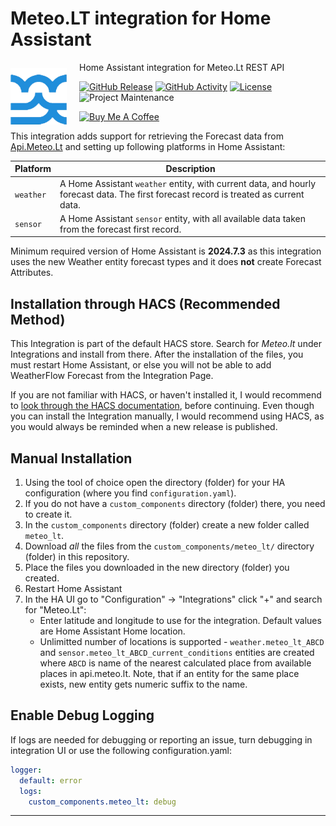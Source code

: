 # Meteo.LT integration for Home Assistant
<img width="90" height="90" src="https://github.com/Brunas/meteo_lt/blob/main/images/icon.png?raw=true" style="float: left; margin-right: 20px; margin-top: 10px;" >

Home Assistant integration for Meteo.Lt REST API

[![GitHub Release][releases-shield]][releases]
[![GitHub Activity][commits-shield]][commits]
[![License][license-shield]](LICENSE)
![Project Maintenance][maintenance-shield]

<a href="https://buymeacoffee.com/pdfdc52z8h" target="_blank"><img src="https://cdn.buymeacoffee.com/buttons/v2/default-yellow.png" alt="Buy Me A Coffee" style="height: 40px !important;width: 145px !important;" ></a>

This integration adds support for retrieving the Forecast data from [Api.Meteo.Lt](https://api.meteo.lt) and setting up following platforms in Home Assistant:

Platform | Description
-- | --
`weather` | A Home Assistant `weather` entity, with current data, and hourly forecast data. The first forecast record is treated as current data.
`sensor` | A Home Assistant `sensor` entity, with all available data taken from the forecast first record.

Minimum required version of Home Assistant is **2024.7.3** as this integration uses the new Weather entity forecast types and it does **not** create Forecast Attributes.

## Installation through HACS (Recommended Method)

This Integration is part of the default HACS store. Search for *Meteo.lt* under Integrations and install from there. After the installation of the files, you must restart Home Assistant, or else you will not be able to add WeatherFlow Forecast from the Integration Page.

If you are not familiar with HACS, or haven't installed it, I would recommend to [look through the HACS documentation](https://hacs.xyz/), before continuing. Even though you can install the Integration manually, I would recommend using HACS, as you would always be reminded when a new release is published.

## Manual Installation

1. Using the tool of choice open the directory (folder) for your HA configuration (where you find `configuration.yaml`).
1. If you do not have a `custom_components` directory (folder) there, you need to create it.
1. In the `custom_components` directory (folder) create a new folder called `meteo_lt`.
1. Download _all_ the files from the `custom_components/meteo_lt/` directory (folder) in this repository.
1. Place the files you downloaded in the new directory (folder) you created.
1. Restart Home Assistant
1. In the HA UI go to "Configuration" -> "Integrations" click "+" and search for "Meteo.Lt":
     - Enter latitude and longitude to use for the integration. Default values are Home Assistant Home location.
     - Unlimitted number of locations is supported - `weather.meteo_lt_ABCD` and `sensor.meteo_lt_ABCD_current_conditions` entities are created where `ABCD` is name of the nearest calculated place from available places in api.meteo.lt. Note, that if an entity for the same place exists, new entity gets numeric suffix to the name.

## Enable Debug Logging

If logs are needed for debugging or reporting an issue, turn debugging in integration UI or use the following configuration.yaml:

```yaml
logger:
  default: error
  logs:
    custom_components.meteo_lt: debug
```

***

[commits-shield]: https://img.shields.io/github/commit-activity/y/Brunas/meteo_lt.svg?style=flat-square
[commits]: https://github.com/Brunas/meteo_lt/commits/main
[hacs]: https://github.com/hacs/integration
[hacsbadge]: https://img.shields.io/badge/HACS-Default-orange.svg?style=flat-square
[license-shield]: https://img.shields.io/github/license/Brunas/meteo_lt.svg?style=flat-square
[maintenance-shield]: https://img.shields.io/badge/maintainer-Brunas%20%40Brunas-blue.svg?style=flat-square
[releases-shield]: https://img.shields.io/github/release/Brunas/meteo_lt.svg?style=flat-square
[releases]: https://github.com/Brunas/meteo_lt/releases